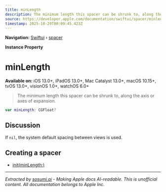 ```yaml
---
title: minLength
description: The minimum length this spacer can be shrunk to, along the axis or axes of expansion.
source: https://developer.apple.com/documentation/swiftui/spacer/minlength
timestamp: 2025-10-29T00:09:45.423Z
---
```


**Navigation:** [Swiftui](/documentation/swiftui) › [spacer](/documentation/swiftui/spacer)

**Instance Property**

# minLength

**Available on:** iOS 13.0+, iPadOS 13.0+, Mac Catalyst 13.0+, macOS 10.15+, tvOS 13.0+, visionOS 1.0+, watchOS 6.0+

> The minimum length this spacer can be shrunk to, along the axis or axes of expansion.

```swift
var minLength: CGFloat?
```

## Discussion

If `nil`, the system default spacing between views is used.

## Creating a spacer

- [init(minLength:)](/documentation/swiftui/spacer/init(minlength:))

---

*Extracted by [sosumi.ai](https://sosumi.ai) - Making Apple docs AI-readable.*
*This is unofficial content. All documentation belongs to Apple Inc.*
